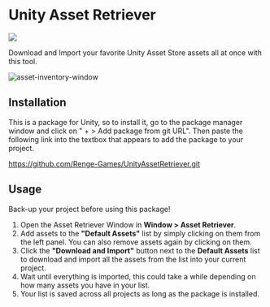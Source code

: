 # Unity Asset Retriever

[![](https://dcbadge.vercel.app/api/server/SBKb9eFtfF)](https://discord.gg/SBKb9eFtfF)

Download and Import your favorite Unity Asset Store assets all at once with this tool.

![asset-inventory-window](https://i.imgur.com/50eaTg1.png)

## Installation

This is a package for Unity, so to install it, go to the package manager window and click on " + > Add package from git URL". Then paste the following link into the textbox that appears to add the package to your project.

https://github.com/Renge-Games/UnityAssetRetriever.git

## Usage

Back-up your project before using this package!

1. Open the Asset Retriever Window in **Window > Asset Retriever**.
2. Add assets to the **"Default Assets"** list by simply clicking on them from the left panel. You can also remove assets again by clicking on them.
3. Click the **"Download and Import"** button next to the **Default Assets** list to download and import all the assets from the list into your current project.
4. Wait until everything is imported, this could take a while depending on how many assets you have in your list.
5. Your list is saved across all projects as long as the package is installed.
